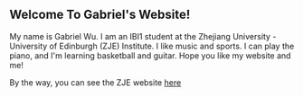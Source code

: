## Welcome To Gabriel's Website!

My name is Gabriel Wu. 
I am an IBI1 student at the Zhejiang University - University of Edinburgh (ZJE) Institute.
I like music and sports. I can play the piano, and I'm learning basketball and guitar.
Hope you like my website and me!

By the way, you can see the ZJE website [here](https://zje.zju.edu.cn/zje/main.htm) 
